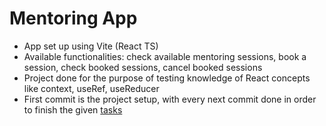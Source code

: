 # Mentoring App

- App set up using Vite (React TS)
- Available functionalities: check available mentoring sessions, book a session, check booked sessions, cancel booked sessions
- Project done for the purpose of testing knowledge of React concepts like context, useRef, useReducer
- First commit is the project setup, with every next commit done in order to finish the given [tasks](task.md)
